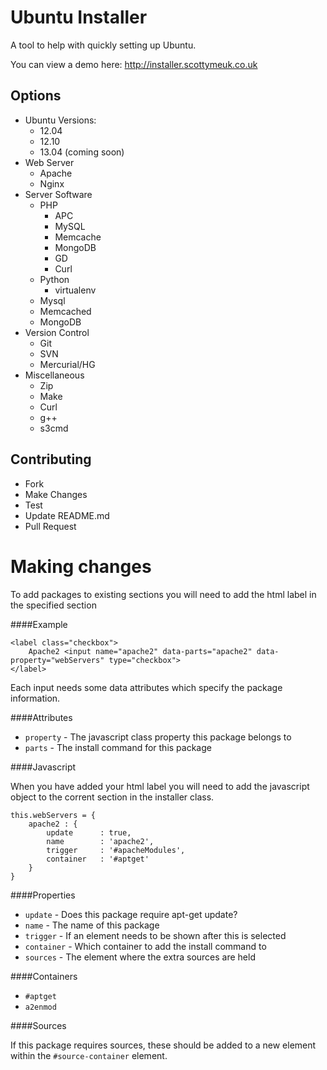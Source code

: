 Ubuntu Installer
=

A tool to help with quickly setting up Ubuntu.

You can view a demo here: http://installer.scottymeuk.co.uk

Options
-
- Ubuntu Versions: 
  - 12.04 
  - 12.10 
  - 13.04 (coming soon)
- Web Server
  - Apache
  - Nginx
- Server Software
  - PHP
    - APC
    - MySQL
    - Memcache
    - MongoDB
    - GD
    - Curl
  - Python
    - virtualenv
  - Mysql
  - Memcached
  - MongoDB
- Version Control
  - Git
  - SVN
  - Mercurial/HG
- Miscellaneous
  - Zip
  - Make
  - Curl
  - g++
  - s3cmd

Contributing
-
- Fork
- Make Changes
- Test
- Update README.md
- Pull Request

Making changes
=
To add packages to existing sections you will need to add the html label in the specified section

####Example

    <label class="checkbox">
        Apache2 <input name="apache2" data-parts="apache2" data-property="webServers" type="checkbox">
    </label>

Each input needs some data attributes which specify the package information.

####Attributes

* `property` - The javascript class property this package belongs to
* `parts` - The install command for this package

####Javascript

When you have added your html label you will need to add the javascript object to the corrent section in the installer class.

    this.webServers = {
        apache2 : {
            update      : true,
            name        : 'apache2',
            trigger     : '#apacheModules',
            container   : '#aptget'
        }
    }

####Properties

* `update` - Does this package require apt-get update?
* `name` - The name of this package
* `trigger` - If an element needs to be shown after this is selected
* `container` - Which container to add the install command to
* `sources` - The element where the extra sources are held

####Containers

* `#aptget`
* `a2enmod`

####Sources

If this package requires sources, these should be added to a new element within the `#source-container` element.